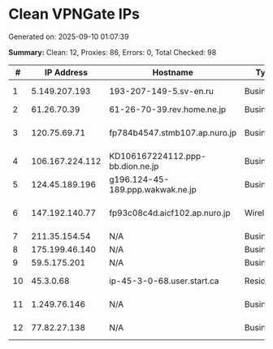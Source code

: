 # Clean VPNGate IPs
Generated on: 2025-09-10 01:07:39

**Summary:** Clean: 12, Proxies: 86, Errors: 0, Total Checked: 98

| # | IP Address | Hostname | Type | Country | Provider |
|---|------------|----------|------|---------|----------|
| 1 | 5.149.207.193 | 193-207-149-5.sv-en.ru | Business | RU | Svyaz-Energo Ltd. |
| 2 | 61.26.70.39 | 61-26-70-39.rev.home.ne.jp | Business | JP | JCOM Co., Ltd. |
| 3 | 120.75.69.71 | fp784b4547.stmb107.ap.nuro.jp | Business | JP | Sony Network Communications Inc. |
| 4 | 106.167.224.112 | KD106167224112.ppp-bb.dion.ne.jp | Business | JP | KDDI CORPORATION |
| 5 | 124.45.189.196 | g196.124-45-189.ppp.wakwak.ne.jp | Business | JP | NTT-ME Corporation |
| 6 | 147.192.140.77 | fp93c08c4d.aicf102.ap.nuro.jp | Wireless | JP | Sony Network Communications Inc. |
| 7 | 211.35.154.54 | N/A | Business | KR | Korea Telecom |
| 8 | 175.199.46.140 | N/A | Business | KR | Korea Telecom |
| 9 | 59.5.175.201 | N/A | Business | KR | Korea Telecom |
| 10 | 45.3.0.68 | ip-45-3-0-68.user.start.ca | Residential | CA | Start Communications |
| 11 | 1.249.76.146 | N/A | Business | KR | SK Broadband Co Ltd |
| 12 | 77.82.27.138 | N/A | Business | RU | PJSC Rostelecom |
